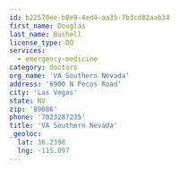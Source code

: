 ```yaml
---
id: b22570ee-b0e9-4ed4-aa35-7b3cd82aab34
first_name: Douglas
last_name: Bushell
license_type: DO
services:
  - emergency-medicine
category: doctors
org_name: 'VA Southern Nevada'
address: '6900 N Pecos Road'
city: 'Las Vegas'
state: NV
zip: '89086'
phone: '7023287235'
title: 'VA Southern Nevada'
_geoloc:
  lat: 36.2398
  lng: -115.097
---
```

